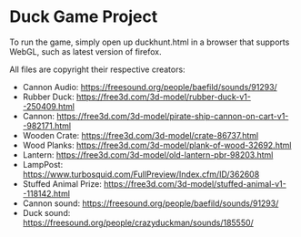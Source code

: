 # Duck Game Project

To run the game, simply open up duckhunt.html in a browser that supports WebGL, such as latest version of firefox.

All files are copyright their respective creators:
+ Cannon Audio: https://freesound.org/people/baefild/sounds/91293/
+ Rubber Duck: https://free3d.com/3d-model/rubber-duck-v1--250409.html
+ Cannon: https://free3d.com/3d-model/pirate-ship-cannon-on-cart-v1--982171.html
+ Wooden Crate: https://free3d.com/3d-model/crate-86737.html
+ Wood Planks: https://free3d.com/3d-model/plank-of-wood-32692.html
+ Lantern: https://free3d.com/3d-model/old-lantern-pbr-98203.html
+ LampPost: https://www.turbosquid.com/FullPreview/Index.cfm/ID/362608
+ Stuffed Animal Prize: https://free3d.com/3d-model/stuffed-animal-v1--118142.html
+ Cannon sound: https://freesound.org/people/baefild/sounds/91293/
+ Duck sound: https://freesound.org/people/crazyduckman/sounds/185550/

